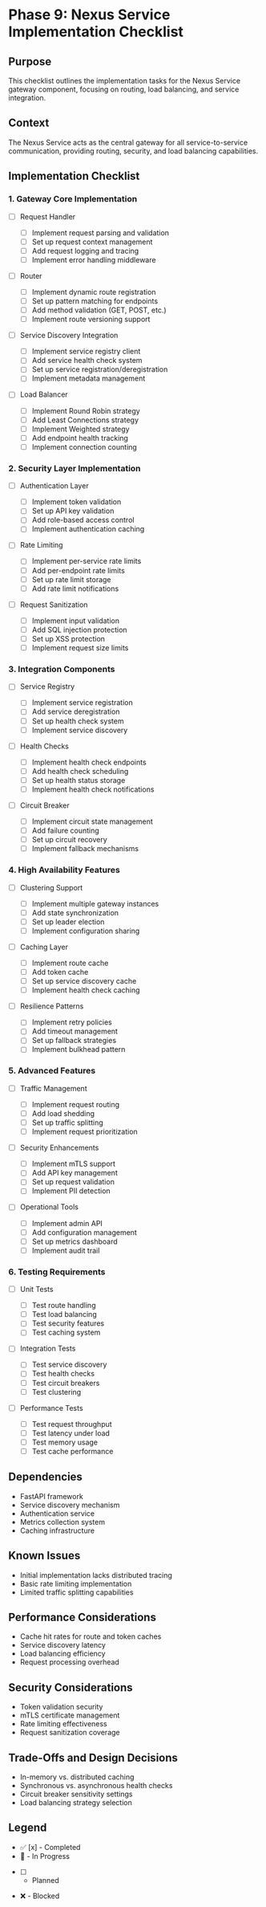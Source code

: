 # Phase 9: Nexus Service Implementation Checklist

## Purpose

This checklist outlines the implementation tasks for the Nexus Service gateway component, focusing on routing, load balancing, and service integration.

## Context

The Nexus Service acts as the central gateway for all service-to-service communication, providing routing, security, and load balancing capabilities.

## Implementation Checklist

### 1. Gateway Core Implementation

- [ ] Request Handler

  - [ ] Implement request parsing and validation
  - [ ] Set up request context management
  - [ ] Add request logging and tracing
  - [ ] Implement error handling middleware

- [ ] Router

  - [ ] Implement dynamic route registration
  - [ ] Set up pattern matching for endpoints
  - [ ] Add method validation (GET, POST, etc.)
  - [ ] Implement route versioning support

- [ ] Service Discovery Integration

  - [ ] Implement service registry client
  - [ ] Add service health check system
  - [ ] Set up service registration/deregistration
  - [ ] Implement metadata management

- [ ] Load Balancer
  - [ ] Implement Round Robin strategy
  - [ ] Add Least Connections strategy
  - [ ] Implement Weighted strategy
  - [ ] Add endpoint health tracking
  - [ ] Implement connection counting

### 2. Security Layer Implementation

- [ ] Authentication Layer

  - [ ] Implement token validation
  - [ ] Set up API key validation
  - [ ] Add role-based access control
  - [ ] Implement authentication caching

- [ ] Rate Limiting

  - [ ] Implement per-service rate limits
  - [ ] Add per-endpoint rate limits
  - [ ] Set up rate limit storage
  - [ ] Add rate limit notifications

- [ ] Request Sanitization
  - [ ] Implement input validation
  - [ ] Add SQL injection protection
  - [ ] Set up XSS protection
  - [ ] Implement request size limits

### 3. Integration Components

- [ ] Service Registry

  - [ ] Implement service registration
  - [ ] Add service deregistration
  - [ ] Set up health check system
  - [ ] Implement service discovery

- [ ] Health Checks

  - [ ] Implement health check endpoints
  - [ ] Add health check scheduling
  - [ ] Set up health status storage
  - [ ] Implement health check notifications

- [ ] Circuit Breaker
  - [ ] Implement circuit state management
  - [ ] Add failure counting
  - [ ] Set up circuit recovery
  - [ ] Implement fallback mechanisms

### 4. High Availability Features

- [ ] Clustering Support

  - [ ] Implement multiple gateway instances
  - [ ] Add state synchronization
  - [ ] Set up leader election
  - [ ] Implement configuration sharing

- [ ] Caching Layer

  - [ ] Implement route cache
  - [ ] Add token cache
  - [ ] Set up service discovery cache
  - [ ] Implement health check caching

- [ ] Resilience Patterns
  - [ ] Implement retry policies
  - [ ] Add timeout management
  - [ ] Set up fallback strategies
  - [ ] Implement bulkhead pattern

### 5. Advanced Features

- [ ] Traffic Management

  - [ ] Implement request routing
  - [ ] Add load shedding
  - [ ] Set up traffic splitting
  - [ ] Implement request prioritization

- [ ] Security Enhancements

  - [ ] Implement mTLS support
  - [ ] Add API key management
  - [ ] Set up request validation
  - [ ] Implement PII detection

- [ ] Operational Tools
  - [ ] Implement admin API
  - [ ] Add configuration management
  - [ ] Set up metrics dashboard
  - [ ] Implement audit trail

### 6. Testing Requirements

- [ ] Unit Tests

  - [ ] Test route handling
  - [ ] Test load balancing
  - [ ] Test security features
  - [ ] Test caching system

- [ ] Integration Tests

  - [ ] Test service discovery
  - [ ] Test health checks
  - [ ] Test circuit breakers
  - [ ] Test clustering

- [ ] Performance Tests
  - [ ] Test request throughput
  - [ ] Test latency under load
  - [ ] Test memory usage
  - [ ] Test cache performance

## Dependencies

- FastAPI framework
- Service discovery mechanism
- Authentication service
- Metrics collection system
- Caching infrastructure

## Known Issues

- Initial implementation lacks distributed tracing
- Basic rate limiting implementation
- Limited traffic splitting capabilities

## Performance Considerations

- Cache hit rates for route and token caches
- Service discovery latency
- Load balancing efficiency
- Request processing overhead

## Security Considerations

- Token validation security
- mTLS certificate management
- Rate limiting effectiveness
- Request sanitization coverage

## Trade-Offs and Design Decisions

- In-memory vs. distributed caching
- Synchronous vs. asynchronous health checks
- Circuit breaker sensitivity settings
- Load balancing strategy selection

## Legend

- ✅ [x] - Completed
- 🔄 - In Progress
- [ ] - Planned
- ❌ - Blocked
